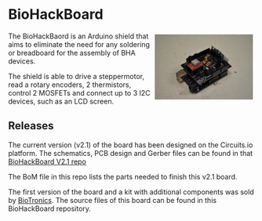 # BioHackBoard

<img src="DSC_0710.JPG" alt="BioHack Board V2.0" style="width: 200px;" width=200 align="right" hspace=5 vspace=5 />
The BioHackBaord is an Arduino shield that aims to eliminate the need for any soldering or breadboard for the assembly of BHA devices. 

The shield is able to drive a steppermotor, read a rotary encoders, 2 thermistors, control 2 MOSFETs and connect up to 3 I2C devices, such as an LCD screen.

## Releases

The current version (v2.1) of the board has been designed on the Circuits.io platform. The schematics, PCB design and Gerber files can be found in that [BioHackBoard V2.1 repo](https://circuits.io/circuits/2997842-biohack-board)

The BoM file in this repo lists the parts needed to finish this v2.1 board.

The first version of the board and a kit with additional components was sold by [BioTronics](http://biotronics.nl/products/biohackacademy-prototyping-kit). The source files of this board can be found in this BioHackBoard repository.


